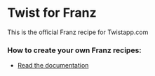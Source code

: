 # Twist for Franz
This is the official Franz recipe for Twistapp.com

### How to create your own Franz recipes:
* [Read the documentation](https://github.com/meetfranz/plugins)
